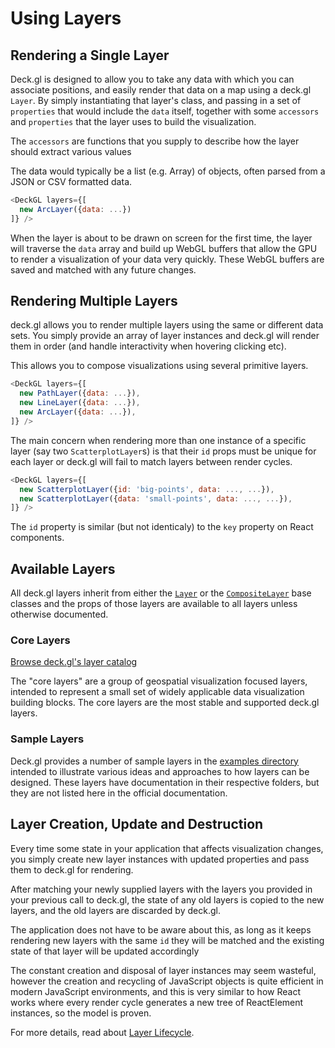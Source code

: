 # Using Layers

## Rendering a Single Layer

Deck.gl is designed to allow you to take any data with which you can associate
positions, and easily render that data on a map using a deck.gl `Layer`. By
simply instantiating that layer's class, and passing in a set of `properties`
that would include the `data` itself, together with some `accessors` and `properties`
that the layer uses to build the visualization.

The `accessors` are functions that you supply to describe how the layer
should extract various values

The data would typically be a list (e.g. Array) of objects, often parsed
from a JSON or CSV formatted data.

```js
<DeckGL layers={[
  new ArcLayer({data: ...})
]} />
```

When the layer is about to be drawn on screen for the first time,
the layer will traverse the `data` array and build up WebGL buffers that
allow the GPU to render a visualization of your data very quickly.
These WebGL buffers are saved and matched with any future changes.

## Rendering Multiple Layers

deck.gl allows you to render multiple layers using the same or different data
sets. You simply provide an array of layer instances and deck.gl will render
them in order (and handle interactivity when hovering clicking etc).

This allows you to compose visualizations using several primitive layers.

```js
<DeckGL layers={[
  new PathLayer({data: ...}),
  new LineLayer({data: ...}),
  new ArcLayer({data: ...}),
]} />
```

The main concern when rendering more than one instance of a specific layer (say
two `ScatterplotLayer`s) is that their `id` props must be unique for each layer
or deck.gl will fail to match layers between render cycles.

```js
<DeckGL layers={[
  new ScatterplotLayer({id: 'big-points', data: ..., ...}),
  new ScatterplotLayer({data: 'small-points', data: ..., ...}),
]} />
```

The `id` property is similar (but not identicaly) to the `key` property on
React components.

## Available Layers

All deck.gl layers inherit from either the
[`Layer`](/docs/api-reference/base-layer.md) or the
[`CompositeLayer`](/docs/api-reference/composite-layer.md) base classes and the props of
those layers are available to all layers unless otherwise documented.

### Core Layers

[Browse deck.gl's layer catalog](/docs/layers/arc-layer.md)

The "core layers" are a group of geospatial visualization focused layers,
intended to represent a small set of widely applicable data visualization building
blocks. The core layers are the most stable and supported deck.gl layers.

### Sample Layers

Deck.gl provides a number of sample layers in the
[examples directory](https://github.com/uber/deck.gl/tree/4.0-release/examples/sample-layers)
intended to illustrate various ideas and approaches to how layers can be designed.
These layers have documentation in their respective folders, but they are not
listed here in the official documentation.

## Layer Creation, Update and Destruction

Every time some state in your application that affects visualization changes,
you simply create new layer instances with updated properties and pass them to
deck.gl for rendering.

After matching your newly supplied layers with the layers you provided
in your previous call to deck.gl, the state of any old layers is copied to
the new layers, and the old layers are discarded by deck.gl.

The application does not have to be aware about this, as long as it keeps
rendering new layers with the same `id` they will be matched and the existing
state of that layer will be updated accordingly

The constant creation and disposal of layer instances may seem wasteful,
however the creation and recycling of JavaScript objects is quite efficient
in modern JavaScript environments, and this is very similar to how React
works where every render cycle generates a new tree of ReactElement instances,
so the model is proven.

For more details, read about [Layer Lifecycle](/docs/advanced/layer-lifecycle.md).
